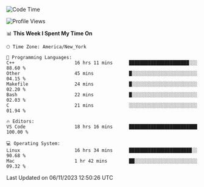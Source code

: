 <!--START_SECTION:waka-->
![Code Time](http://img.shields.io/badge/Code%20Time-593%20hrs%2044%20mins-blue)

![Profile Views](http://img.shields.io/badge/Profile%20Views-0-blue)

📊 **This Week I Spent My Time On** 

```text
🕑︎ Time Zone: America/New_York

💬 Programming Languages: 
C++                      16 hrs 11 mins      ██████████████████████░░░   88.60 % 
Other                    45 mins             █░░░░░░░░░░░░░░░░░░░░░░░░   04.15 % 
Makefile                 24 mins             █░░░░░░░░░░░░░░░░░░░░░░░░   02.20 % 
Bash                     22 mins             █░░░░░░░░░░░░░░░░░░░░░░░░   02.03 % 
C                        21 mins             ░░░░░░░░░░░░░░░░░░░░░░░░░   01.94 % 

🔥 Editors: 
VS Code                  18 hrs 16 mins      █████████████████████████   100.00 % 

💻 Operating System: 
Linux                    16 hrs 34 mins      ███████████████████████░░   90.68 % 
Mac                      1 hr 42 mins        ██░░░░░░░░░░░░░░░░░░░░░░░   09.32 % 
```


 Last Updated on 06/11/2023 12:50:26 UTC
<!--END_SECTION:waka-->

